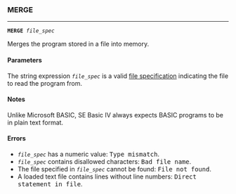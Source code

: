 ### MERGE
***
<code><b>MERGE</b> <var>file_spec</var></code>

Merges the program stored in a file into memory.

#### Parameters
The string expression <code><var>file_spec</var></code> is a valid [file specification](#file-specification) indicating the
file to read the program from.

#### Notes
Unlike Microsoft BASIC, SE Basic IV always expects BASIC programs to be in plain
text format.

#### Errors
* <code><var>file_spec</var></code> has a numeric value: <samp>Type mismatch</samp>.
* <code><var>file_spec</var></code> contains disallowed characters: <samp>Bad file name</samp>.
* The file specified in <code><var>file_spec</var></code> cannot be found: <samp>File not found</samp>.
* A loaded text file contains lines without line numbers: <samp>Direct statement in     file</samp>.
